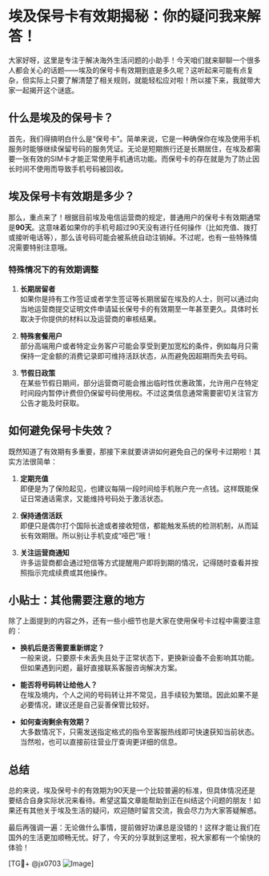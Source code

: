 # 埃及保号卡有效期揭秘：你的疑问我来解答！

大家好呀，这里是专注于解决海外生活问题的小助手！今天咱们就来聊聊一个很多人都会关心的话题——埃及的保号卡有效期到底是多久呢？这听起来可能有点复杂，但实际上只要了解清楚了相关规则，就能轻松应对啦！所以接下来，我就带大家一起揭开这个谜底。

## 什么是埃及的保号卡？

首先，我们得搞明白什么是“保号卡”。简单来说，它是一种确保你在埃及使用手机服务时能够继续保留号码的服务凭证。无论是短期旅行还是长期居住，在埃及都需要一张有效的SIM卡才能正常使用手机通讯功能。而保号卡的存在就是为了防止因长时间不使用而导致手机号码被回收。

## 埃及保号卡有效期是多少？

那么，重点来了！根据目前埃及电信运营商的规定，普通用户的保号卡有效期通常是**90天**。这意味着如果你的手机号超过90天没有进行任何操作（比如充值、拨打或接听电话等），那么该号码可能会被系统自动注销掉。不过呢，也有一些特殊情况需要特别注意哦。

### 特殊情况下的有效期调整

1. **长期居留者**  
   如果你是持有工作签证或者学生签证等长期居留在埃及的人士，则可以通过向当地运营商提交证明文件申请延长保号卡的有效期至一年甚至更久。具体时长取决于你提供的材料以及运营商的审核结果。

2. **特殊套餐用户**  
   部分高端用户或者特定业务客户可能会享受到更加宽松的条件，例如每月只需保持一定金额的消费记录即可维持活跃状态，从而避免因超期而失去号码。

3. **节假日政策**  
   在某些节假日期间，部分运营商可能会推出临时性优惠政策，允许用户在特定时间段内暂停计费但仍保留号码使用权。不过这类信息通常需要密切关注官方公告才能及时获取。

## 如何避免保号卡失效？

既然知道了有效期有多重要，那接下来就要讲讲如何避免自己的保号卡过期啦！其实方法很简单：

1. **定期充值**  
   即便是为了保险起见，也建议每隔一段时间给手机账户充一点钱。这样既能保证日常通话需求，又能维持号码处于激活状态。

2. **保持通信活跃**  
   即便只是偶尔打个国际长途或者接收短信，都能触发系统的检测机制，从而延长有效期限。所以别让手机变成“哑巴”哦！

3. **关注运营商通知**  
   许多运营商都会通过短信等方式提醒用户即将到期的情况，记得随时查看并按照指示完成续费或其他操作。

## 小贴士：其他需要注意的地方

除了上面提到的内容之外，还有一些小细节也是大家在使用保号卡过程中需要注意的：

- **换机后是否需要重新绑定？**  
  一般来说，只要原卡未丢失且处于正常状态下，更换新设备不会影响其功能。但如果遇到问题，最好直接联系客服咨询解决方案。

- **能否将号码转让给他人？**  
  在埃及境内，个人之间的号码转让并不常见，且手续较为繁琐。因此如果不是必要情况，建议还是自己妥善保管比较好。

- **如何查询剩余有效期？**  
  大多数情况下，只需发送指定格式的指令至客服热线即可快速获知当前状态。当然啦，也可以直接前往营业厅查询更详细的信息。

## 总结

总的来说，埃及保号卡的有效期为90天是一个比较普遍的标准，但具体情况还是要结合自身实际状况来看待。希望这篇文章能帮助到正在纠结这个问题的朋友！如果还有其他关于埃及生活的疑问，欢迎随时留言交流，我会尽力为大家答疑解惑。

最后再强调一遍：无论做什么事情，提前做好功课总是没错的！这样才能让我们在国外的生活更加顺畅无忧。好了，今天的分享就到这里啦，祝大家都有一个愉快的体验！

[TG💪+ @jx0703 ![Image](https://github.com/user-attachments/assets/dbca1d08-cadb-493c-b0ec-ad6f7a83f270)]